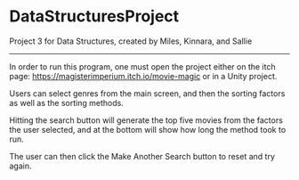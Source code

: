 # DataStructuresProject
 Project 3 for Data Structures, created by Miles, Kinnara, and Sallie

-----------------------------------------------------------------------
 In order to run this program, one must open the project either on the itch page: https://magisterimperium.itch.io/movie-magic or in a Unity project.

 Users can select genres from the main screen, and then the sorting factors as well as the sorting methods. 
 
 Hitting the search button will generate the top five movies from the factors the user selected, and at the bottom will show how long the method took to run.
 
 The user can then click the Make Another Search button to reset and try again.
